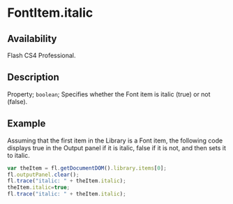 # FontItem.italic

## Availability

Flash CS4 Professional.

## Description

Property; `boolean`; Specifies whether the Font item is italic (true) or not (false).

## Example

Assuming that the first item in the Library is a Font item, the following code displays true in the Output panel if it is
italic, false if it is not, and then sets it to italic.

```javascript
var theItem = fl.getDocumentDOM().library.items[0];
fl.outputPanel.clear();
fl.trace("italic: " + theItem.italic);
theItem.italic=true;
fl.trace("italic: " + theItem.italic);
```
